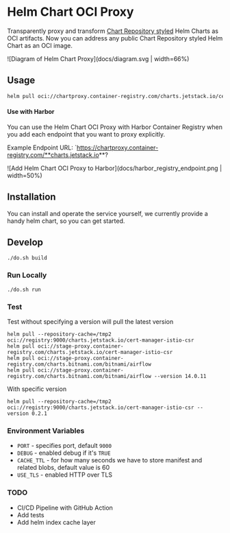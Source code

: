 

# Helm Chart OCI Proxy

Transparently proxy and transform [Chart Repository styled](https://helm.sh/docs/topics/chart_repository/) Helm Charts as OCI artifacts. Now you can address any public Chart Repository styled Helm Chart as an OCI image.

![Diagram of Helm Chart Proxy](docs/diagram.svg | width=66%)

## Usage

```bash  
helm pull oci://chartproxy.container-registry.com/charts.jetstack.io/cert-manager --version 1.11.2
```  
  
#### Use with Harbor

You can use the Helm Chart OCI Proxy with Harbor Container Registry when you add each endpoint that you want to proxy explicitly.

Example Endpoint URL: `https://chartproxy.container-registry.com/**charts.jetstack.io**?

![Add Helm Chart OCI Proxy to Harbor](docs/harbor_registry_endpoint.png | width=50%) 
  
  
## Installation  
  
You can install and operate the service yourself, we currently provide a handy helm chart, so you can get started.  
  

  
## Develop  
  
```shell  
./do.sh build
```  

### Run Locally  
```shell  
./do.sh run
```  
  
### Test  
  
Test without specifying a version will pull the latest version
  
```shell  
helm pull --repository-cache=/tmp2 oci://registry:9000/charts.jetstack.io/cert-manager-istio-csr  
helm pull oci://stage-proxy.container-registry.com/charts.jetstack.io/cert-manager-istio-csr  
helm pull oci://stage-proxy.container-registry.com/charts.bitnami.com/bitnami/airflow  
helm pull oci://stage-proxy.container-registry.com/charts.bitnami.com/bitnami/airflow --version 14.0.11  
```  

With specific version

```shell  
helm pull --repository-cache=/tmp2 oci://registry:9000/charts.jetstack.io/cert-manager-istio-csr --version 0.2.1
```  
  
### Environment Variables  
  
* `PORT` - specifies port, default `9000`  
* `DEBUG` - enabled debug if it's `TRUE`  
* `CACHE_TTL` - for how many seconds we have to store manifest and related blobs, default value is 60  
* `USE_TLS` - enabled HTTP over TLS  
  
  
### TODO  
  
* CI/CD Pipeline with GitHub Action  
* Add tests  
* Add helm index cache layer
